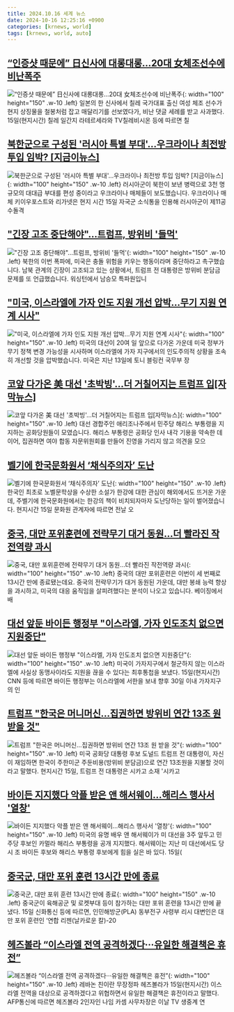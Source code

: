 ```yaml
---
title: 2024.10.16 세계 뉴스
date: 2024-10-16 12:25:16 +0900
categories: [krnews, world]
tags: [krnews, world, auto]
---
```

## [“인증샷 때문에” 日신사에 대롱대롱…20대 女체조선수에 비난폭주](https://n.news.naver.com/mnews/article/016/0002374552)

![“인증샷 때문에” 日신사에 대롱대롱…20대 女체조선수에 비난폭주](https://mimgnews.pstatic.net/image/origin/016/2024/10/16/2374552.jpg?type=nf220_150){: width="100" height="150" .w-10 .left}
일본의 한 신사에서 칠레 국가대표 출신 여성 체조 선수가 현지 상징물을 철봉처럼 잡고 매달리기를 선보였다가, 비난 댓글 세례를 받고 사과했다. 15일(현지시간) 칠레 일간지 라테르세라와 TV칠레비시온 등에 따르면 칠

## [북한군으로 구성된 '러시아 특별 부대'...우크라이나 최전방 투입 임박? [지금이뉴스]](https://n.news.naver.com/mnews/article/052/0002100245)

![북한군으로 구성된 '러시아 특별 부대'...우크라이나 최전방 투입 임박? [지금이뉴스]](https://mimgnews.pstatic.net/image/origin/052/2024/10/16/2100245.jpg?type=nf220_150){: width="100" height="150" .w-10 .left}
러시아군이 북한이 보낸 병력으로 3천 명 규모의 대대급 부대를 편성 중이라고 우크라이나 매체들이 보도했습니다. 우크라이나 매체 키이우포스트와 리가넷은 현지 시간 15일 자국군 소식통을 인용해 러시아군이 제11공수돌격

## ["긴장 고조 중단해야"…트럼프, 방위비 '들먹'](https://n.news.naver.com/mnews/article/055/0001197680)

!["긴장 고조 중단해야"…트럼프, 방위비 '들먹'](https://mimgnews.pstatic.net/image/origin/055/2024/10/16/1197680.jpg?type=nf220_150){: width="100" height="150" .w-10 .left}
북한의 이번 폭파에, 미국은 충돌 위험을 키우는 행동이라며 중단하라고 촉구했습니다. 남북 관계의 긴장이 고조되고 있는 상황에서, 트럼프 전 대통령은 방위비 분담금 문제를 또 언급했습니다. 워싱턴에서 남승모 특파원입니

## ["미국, 이스라엘에 가자 인도 지원 개선 압박…무기 지원 연계 시사"](https://n.news.naver.com/mnews/article/055/0001197646)

!["미국, 이스라엘에 가자 인도 지원 개선 압박…무기 지원 연계 시사"](https://mimgnews.pstatic.net/image/origin/055/2024/10/16/1197646.jpg?type=nf220_150){: width="100" height="150" .w-10 .left}
미국의 대선이 20여 일 앞으로 다가온 가운데 미국 정부가 무기 정책 변경 가능성을 시사하며 이스라엘에 가자 지구에서의 인도주의적 상황을 조속히 개선할 것을 압박했습니다. 미국은 지난 13일에 토니 블링컨 국무부 장

## [코앞 다가온 美 대선 '초박빙'...더 거칠어지는 트럼프 입[자막뉴스]](https://n.news.naver.com/mnews/article/052/0002099821)

![코앞 다가온 美 대선 '초박빙'...더 거칠어지는 트럼프 입[자막뉴스]](https://mimgnews.pstatic.net/image/origin/052/2024/10/15/2099821.jpg?type=nf220_150){: width="100" height="150" .w-10 .left}
대선 경합주인 애리조나주에서 민주당 해리스 부통령을 지지하는 공화당원들이 모였습니다. 해리스 부통령은 공화당 인사 내각 기용을 약속한 데 이어, 집권하면 여야 합동 자문위원회를 만들어 진영을 가리지 않고 의견을 모으

## [벨기에 한국문화원서 ‘채식주의자’ 도난](https://n.news.naver.com/mnews/article/056/0011819169)

![벨기에 한국문화원서 ‘채식주의자’ 도난](https://mimgnews.pstatic.net/image/origin/056/2024/10/16/11819169.jpg?type=nf220_150){: width="100" height="150" .w-10 .left}
한국인 최초로 노벨문학상을 수상한 소설가 한강에 대한 관심이 해외에서도 뜨거운 가운데, 주벨기에 한국문화원에서는 한강의 책이 비치되자마자 도난당하는 일이 벌어졌습니다. 현지시간 15일 문화원 관계자에 따르면 전날 오

## [중국, 대만 포위훈련에 전략무기 대거 동원…더 빨라진 작전역량 과시](https://n.news.naver.com/mnews/article/422/0000687336)

![중국, 대만 포위훈련에 전략무기 대거 동원…더 빨라진 작전역량 과시](https://mimgnews.pstatic.net/image/origin/422/2024/10/15/687336.jpg?type=nf220_150){: width="100" height="150" .w-10 .left}
중국의 대만 포위훈련은 이번이 세 번째로 13시간 만에 종료됐는데요. 중국의 전략무기가 대거 동원된 가운데, 대만 봉쇄 능력 향상을 과시하고, 미국의 대응 움직임을 살피려했다는 분석이 나오고 있습니다. 베이징에서 배

## [대선 앞둔 바이든 행정부 "이스라엘, 가자 인도조치 없으면 지원중단"](https://n.news.naver.com/mnews/article/008/0005101045)

![대선 앞둔 바이든 행정부 "이스라엘, 가자 인도조치 없으면 지원중단"](https://mimgnews.pstatic.net/image/origin/008/2024/10/16/5101045.jpg?type=nf220_150){: width="100" height="150" .w-10 .left}
미국이 가자지구에서 철군하지 않는 이스라엘에 사실상 동맹사이라도 지원을 끊을 수 있다는 최후통첩을 보냈다. 15일(현지시간) CNN 등에 따르면 바이든 행정부는 이스라엘에 서한을 보내 향후 30일 이내 가자지구의 인

## [트럼프 "한국은 머니머신…집권하면 방위비 연간 13조 원 받을 것"](https://n.news.naver.com/mnews/article/448/0000483168)

![트럼프 "한국은 머니머신…집권하면 방위비 연간 13조 원 받을 것"](https://mimgnews.pstatic.net/image/origin/448/2024/10/16/483168.jpg?type=nf220_150){: width="100" height="150" .w-10 .left}
미국 공화당 대통령 후보 도널드 트럼프 전 대통령이, 자신이 재임하면 한국이 주한미군 주둔비용(방위비 분담금)으로 연간 13조원을 지불할 것이라고 말했다. 현지시간 15일, 트럼프 전 대통령은 시카고 소재 '시카고

## [바이든 지지했다 악플 받은 앤 해서웨이…해리스 행사서 '열창'](https://n.news.naver.com/mnews/article/015/0005044636)

![바이든 지지했다 악플 받은 앤 해서웨이…해리스 행사서 '열창'](https://mimgnews.pstatic.net/image/origin/015/2024/10/16/5044636.jpg?type=nf220_150){: width="100" height="150" .w-10 .left}
미국의 유명 배우 앤 해서웨이가 미 대선을 3주 앞두고 민주당 후보인 카멀라 해리스 부통령을 공개 지지했다. 해서웨이는 지난 미 대선에서도 당시 조 바이든 후보와 해리스 부통령 후보에게 힘을 실은 바 있다. 15일(

## [중국군, 대만 포위 훈련 13시간 만에 종료](https://n.news.naver.com/mnews/article/014/0005253540)

![중국군, 대만 포위 훈련 13시간 만에 종료](https://mimgnews.pstatic.net/image/origin/014/2024/10/15/5253540.jpg?type=nf220_150){: width="100" height="150" .w-10 .left}
중국군이 육해공군 및 로켓부대 등이 참가하는 대만 포위 훈련을 13시간 만에 끝냈다. 15일 신화통신 등에 따르면, 인민해방군(PLA) 동부전구 사령부 리시 대변인은 대만 포위 훈련인 ‘연합 리젠(날카로운 칼)-20

## [헤즈볼라 “이스라엘 전역 공격하겠다···유일한 해결책은 휴전”](https://n.news.naver.com/mnews/article/032/0003326562)

![헤즈볼라 “이스라엘 전역 공격하겠다···유일한 해결책은 휴전”](https://mimgnews.pstatic.net/image/origin/032/2024/10/16/3326562.jpg?type=nf220_150){: width="100" height="150" .w-10 .left}
레바논 친이란 무장정파 헤즈볼라가 15일(현지시간) 이스라엘 전역을 대상으로 공격하겠다고 위협하면서 유일한 해결책은 휴전이라고 말했다. AFP통신에 따르면 헤즈볼라 2인자인 나임 카셈 사무차장은 이날 TV 생중계 연

